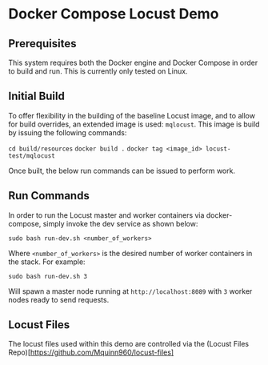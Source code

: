# Docker Compose Locust Demo

## Prerequisites

This system requires both the Docker engine and Docker Compose
in order to build and run. This is currently only tested on
Linux.

## Initial Build

To offer flexibility in the building of the baseline Locust
image, and to allow for build overrides, an extended image
is used: ```mqlocust```. This image is build by issuing the
following commands:

```cd build/resources```
```docker build .```
```docker tag <image_id> locust-test/mqlocust```

Once built, the below run commands can be issued to perform
work.

## Run Commands

In order to run the Locust master and worker containers via
docker-compose, simply invoke the dev service as shown below:

```sudo bash run-dev.sh <number_of_workers>```

Where ```<number_of_workers>``` is the desired number of worker
containers in the stack. For example:

```sudo bash run-dev.sh 3```

Will spawn a master node running at ```http://localhost:8089``` 
with ```3``` worker nodes ready to send requests.

## Locust Files

The locust files used within this demo are controlled via the
(Locust Files Repo)[https://github.com/Mquinn960/locust-files]